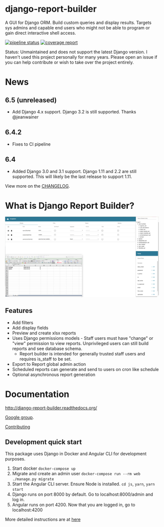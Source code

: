 # django-report-builder

A GUI for Django ORM. Build custom queries and display results.
Targets sys admins and capable end users who might not be able to program or gain direct interactive shell access.

[![pipeline status](https://gitlab.com/burke-software/django-report-builder/badges/master/pipeline.svg)](https://gitlab.com/burke-software/django-report-builder/commits/master)
[![coverage report](https://gitlab.com/burke-software/django-report-builder/badges/master/coverage.svg)](https://gitlab.com/burke-software/django-report-builder/commits/master)

Status: Unmaintained and does not support the latest Django version. I haven't used this project personally for many years. Please open an issue if you can help contribute or wish to take over the project entirely.

# News

## 6.5 (unreleased)

- Add Django 4.x support. Django 3.2 is still supported. Thanks @jeanwainer

## 6.4.2

- Fixes to CI pipeline

## 6.4

- Added Django 3.0 and 3.1 support. Django 1.11 and 2.2 are still supported. This will likely be the last release to support 1.11.

View more on the [CHANGELOG](CHANGELOG).

# What is Django Report Builder?

![](docs/screenshots/reportbuilderscreen.jpg)

## Features

* Add filters
* Add display fields
* Preview and create xlsx reports
* Uses Django permissions models - Staff users must have "change" or "view" permission to view
  reports. Unprivileged users can still build reports and see database schema.
   * Report builder is intended for generally trusted staff users and requires is_staff to be set.
* Export to Report global admin action
* Scheduled reports can generate and send to users on cron like schedule
* Optional asynchronous report generation

# Documentation

http://django-report-builder.readthedocs.org/

[Google group](https://groups.google.com/forum/#!forum/django-report-builder/).

[Contributing](http://django-report-builder.readthedocs.org/en/latest/contributors/)

## Development quick start

This package uses Django in Docker and Angular CLI for development purposes.

1. Start docker `docker-compose up`
2. Migrate and  create an admin user `docker-compose run --rm web ./manage.py migrate`
3. Start the Angular CLI server. Ensure Node is installed. `cd js`, `yarn`, `yarn start`
4. Django runs on port 8000 by default. Go to localhost:8000/admin and log in.
5. Angular runs on port 4200. Now that you are logged in, go to localhost:4200

More detailed instructions are at [here](https://django-report-builder.readthedocs.io/en/latest/contributors/)
